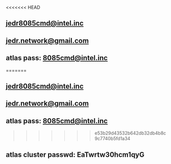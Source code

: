 <<<<<<< HEAD
## jedr8085cmd@intel.inc
## jedr.network@gmail.com

## atlas pass: 8085cmd@intel.inc
=======
## jedr8085cmd@intel.inc
## jedr.network@gmail.com

## atlas pass: 8085cmd@intel.inc
>>>>>>> e53b29d43532b642db32db4b8c9c7740b5fd1a34
## atlas cluster passwd: EaTwrtw30hcm1qyG
